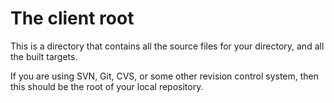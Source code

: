 # The client root #

This is a directory that contains all the source files for your directory, and all the built targets.

If you are using SVN, Git, CVS, or some other revision control system, then this should be the root of your local repository.